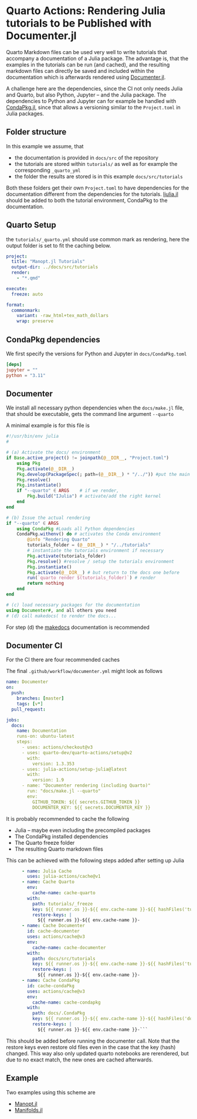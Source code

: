 # Quarto Actions: Rendering Julia tutorials to be Published with Documenter.jl

Quarto Markdown files can be used very well to write tutorials that accompany a documentation
of a Julia package.
The advantage is, that the examples in the tutorials can be run (and cached), and the resulting
markdown files can directly be saved and included within the documentation which is
afterwards rendered using [Documenter.jl](https://documenter.juliadocs.org/stable/).

A challenge here are the dependencies, since the CI not only needs Julia and Quarto, but also
Python, Jupyter – and the Julia package. The dependencies to Python and Jupyter can for example
be handled with [CondaPkg.jl](https://github.com/cjdoris/CondaPkg.jl), since that allows a
versioning similar to the `Project.toml` in Julia packages.

## Folder structure

In this example we assume, that

* the documentation is provided in `docs/src` of the repository
* the tutorials are stored within `tutorials/` as well as for example the corresponding `_quarto_yml`
* the folder the results are stored is in this example `docs/src/tutorials`

Both these folders get their own `Project.toml` to have dependencies for the documentation
different from the dependencies for the tutorials. [Ijulia.jl](https://github.com/JuliaLang/IJulia.jl) should be added to both
the tutorial environment, CondaPkg to the documentation.

## Quarto Setup

the `tutorials/_quarto.yml` should use common mark as rendering, here the output
folder is set to fit the caching below.

```yml
project:
  title: "Manopt.jl Tutorials"
  output-dir: ../docs/src/tutorials
  render:
    - "*.qmd"

execute:
  freeze: auto

format:
  commonmark:
    variant: -raw_html+tex_math_dollars
    wrap: preserve
```

## CondaPkg dependencies

We first specify the versions for Python and Jupyter in `docs/CondaPkg.toml`

```toml
[deps]
jupyter = ""
python = "3.11"
```

## Documenter

We install all necessary python dependencies when the `docs/make.jl` file, that should be
executable, gets the command line argument `--quarto`

A minimal example is for this file is

```julia
#!/usr/bin/env julia
#

# (a) Activate the docs/ environment
if Base.active_project() != joinpath(@__DIR__, "Project.toml")
    using Pkg
    Pkg.activate(@__DIR__)
    Pkg.develop(PackageSpec(; path=(@__DIR__) * "/../")) #put the main package in / into development mode
    Pkg.resolve()
    Pkg.instantiate()
    if "--quarto" ∈ ARGS    # if we render,
        Pkg.build("IJulia") # activate/add the right kernel
    end
end

# (b) Issue the actual rendering
if "--quarto" ∈ ARGS
    using CondaPkg #Loads all Python dependencies
    CondaPkg.withenv() do # activates the Conda environment
        @info "Rendering Quarto"
        tutorials_folder = (@__DIR__) * "/../tutorials"
        # instantiate the tutorials environment if necessary
        Pkg.activate(tutorials_folder)
        Pkg.resolve() #resolve / setup the tutorials environment
        Pkg.instantiate()
        Pkg.activate(@__DIR__) # but return to the docs one before
        run(`quarto render $(tutorials_folder)`) # render
        return nothing
    end
end

# (c) load necessary packages for the documentation
using Documenter#, and all others you need
# (d) call makedocs( to render the docs...
```

For step (d) the [makedocs](https://documenter.juliadocs.org/stable/man/guide/#Building-an-Empty-Document) documentation is recommended

## Documenter CI

For the CI there are four recommended caches

The final `.github/workflow/documenter.yml` might look as follows

```yml
name: Documenter
on:
  push:
    branches: [master]
    tags: [v*]
  pull_request:

jobs:
  docs:
    name: Documentation
    runs-on: ubuntu-latest
    steps:
      - uses: actions/checkout@v3
      - uses: quarto-dev/quarto-actions/setup@v2
        with:
          version: 1.3.353
      - uses: julia-actions/setup-julia@latest
        with:
          version: 1.9
      - name: "Documenter rendering (including Quarto)"
        run: "docs/make.jl --quarto"
        env:
          GITHUB_TOKEN: ${{ secrets.GITHUB_TOKEN }}
          DOCUMENTER_KEY: ${{ secrets.DOCUMENTER_KEY }}
```

It is probably recommended to cache the following

* Julia – maybe even including the precompiled packages
* The CondaPkg installed dependencies
* The Quarto freeze folder
* The resulting Quarto markdown files

This can be achieved with the following steps added after setting up Julia

```yml
      - name: Julia Cache
        uses: julia-actions/cache@v1
      - name: Cache Quarto
        env:
          cache-name: cache-quarto
        with:
          path: tutorials/_freeze
          key: ${{ runner.os }}-${{ env.cache-name }}-${{ hashFiles('tutorials/*.qmd') }}
          restore-keys: |
            ${{ runner.os }}-${{ env.cache-name }}-
      - name: Cache Documenter
        id: cache-documenter
        uses: actions/cache@v3
        env:
          cache-name: cache-documenter
        with:
          path: docs/src/tutorials
          key: ${{ runner.os }}-${{ env.cache-name }}-${{ hashFiles('tutorials/*.qmd') }}
          restore-keys: |
            ${{ runner.os }}-${{ env.cache-name }}-
      - name: Cache CondaPkg
        id: cache-condaPkg
        uses: actions/cache@v3
        env:
          cache-name: cache-condapkg
        with:
          path: docs/.CondaPkg
          key: ${{ runner.os }}-${{ env.cache-name }}-${{ hashFiles('docs/CondaPkg.toml') }}
          restore-keys: |
            ${{ runner.os }}-${{ env.cache-name }}-```
```

This should be added before running the documenter call. Note that the restore keys even restore old files even in the case that the key (hash) changed. This way also only updated quarto notebooks are rerendered, but due to no exact match, the new ones are cached afterwards.

## Example

Two examples using this scheme are

* [Manopt.jl](https://github.com/JuliaManifolds/Manopt.jl)
* [Manifolds.jl](https://github.com/JuliaManifolds/Manifolds.jl)
